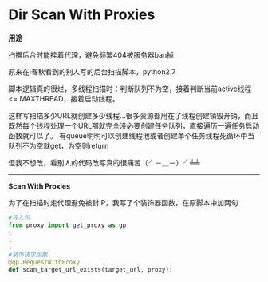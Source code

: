 # Dir Scan With Proxies


**用途**

扫描后台时能挂着代理，避免频繁404被服务器ban掉

原来在i春秋看到的别人写的后台扫描脚本，python2.7

脚本逻辑真的很烂，多线程扫描时：判断队列不为空，接着判断当前active线程 <= MAXTHREAD，接着启动线程。

这样写扫描多少URL就创建多少线程...很多资源都用在了线程创建销毁开销，而且既然每个线程处理一个URL那就完全没必要创建任务队列，直接遍历一遍任务启动函数就可以了。
有queue明明可以创建线程池或者创建单个任务线程死循环中当队列不为空就get，为空则return

但我不想改，看别人的代码改写真的很痛苦（╯－＿－）╯╧╧ 

***

**Scan With Proxies**

为了在扫描时走代理避免被封IP，我写了个装饰器函数，在原脚本中加两句

```python
#导入包
from proxy import get_proxy as gp
.
.
.
#装饰请求函数
@gp.RequestWithProxy
def scan_target_url_exists(target_url, proxy):
```

